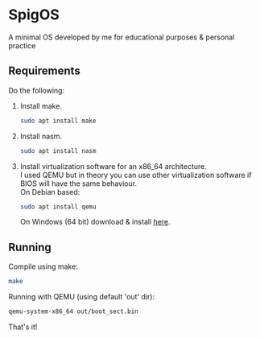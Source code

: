 # SpigOS
A minimal OS developed by me for educational purposes & personal practice
## Requirements
Do the following:  
1. Install make.  
    ```bash
    sudo apt install make
    ```
2. Install nasm.  
    ```bash
    sudo apt install nasm
    ```
3. Install virtualization software for an x86_64 architecture.  
    I used QEMU but in theory you can use other virtualization software if BIOS will have the same behaviour.  
    On Debian based:
    ```bash
    sudo apt install qemu
    ```  
    On Windows (64 bit) download & install [here](https://qemu.weilnetz.de/w64).

## Running
Compile using make:
```bash
make
```
Running with QEMU (using default 'out' dir):
```bash
qemu-system-x86_64 out/boot_sect.bin
```
That's it!